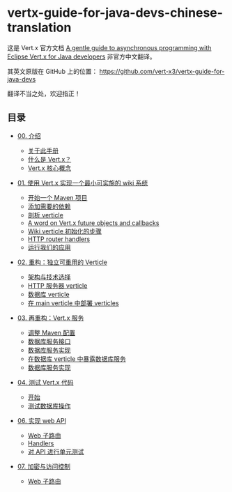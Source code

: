 # vertx-guide-for-java-devs-chinese-translation

这是 Vert.x 官方文档 [A gentle guide to asynchronous programming with Eclipse Vert.x for Java developers](http://vertx.io/docs/guide-for-java-devs) 非官方中文翻译。

其英文原版在 GitHub 上的位置： https://github.com/vert-x3/vertx-guide-for-java-devs

翻译不当之处，欢迎指正！

## 目录

* [00. 介绍](00/README.md)
  * [关于此手册](00/README.md#关于此手册)
  * [什么是 Vert.x？](00/README.md#什么是-vertx)
  * [Vert.x 核心概念](00/README.md#vertx-核心概念)

* [01. 使用 Vert.x 实现一个最小可实施的 wiki 系统](01/README.md)
  * [开始一个 Maven 项目](01/README.md#开始一个-maven-项目)
  * [添加需要的依赖](01/README.md#添加需要的依赖)
  * [剖析 verticle](01/README.md#剖析-verticle)
  * [A word on Vert.x future objects and callbacks](01/README.md#a-word-on-vertx-future-objects-and-callbacks)
  * [Wiki verticle 初始化的步骤](01/README.md#wiki-verticle-初始化的步骤)
  * [HTTP router handlers](01/README.md#http-router-handlers)
  * [运行我们的应用](01/README.md#运行我们的应用)

* [02. 重构：独立可重用的 Verticle](02/README.md)
  * [架构与技术选择](02/README.md#架构与技术选择)
  * [HTTP 服务器 verticle](02/README.md#http-服务器-verticle)
  * [数据库 verticle](02/README.md#数据库-verticle)
  * [在 main verticle 中部署 verticles](
    02/README.md#在-main-verticle-中部署-verticles)

* [03. 再重构：Vert.x 服务](03/README.md)
  * [调整 Maven 配置](03/README.md#调整-maven-配置)
  * [数据库服务接口](03/README.md#数据库服务接口)
  * [数据库服务实现](03/README.md#数据库服务实现)
  * [在数据库 verticle 中暴露数据库服务](03/README.md#在数据库-verticle-中暴露数据库服务)
  * [数据库服务实现](03/README.md#使用一个数据库服务代理)

* [04. 测试 Vert.x 代码](04/README.md)
  * [开始](04/README.md#开始)
  * [测试数据库操作](04/README.md#测试数据库操作)

* [06. 实现 web API](06/README.md)
  * [Web 子路由](06/README.md#web-子路由)
  * [Handlers](06/README.md#handlers)
  * [对 API 进行单元测试](06/README.md#对-api-进行单元测试)

* [07. 加密与访问控制](07/README.md)
  * [Web 子路由](07/README.md#vertx-中使用-https)
